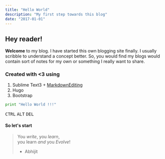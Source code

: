 ```yaml
---
title: "Hello World"
description: "My first step towards this blog"
date: "2017-01-01"
---
```


## Hey reader!

__Welcome__ to my blog. I have started this own blogging site finally. 
I usually scribble to understand a concept better. So, you would find my blogs would contain sort of notes for my own or something I really want to share. 

### Created with <3 using

1. Sublime Text3 + [MarkdownEditing](https://packagecontrol.io/packages/MarkdownEditing)
2. Hugo
3. Bootstrap

```python
print "Hello World !!!"
```

<kbd>CTRL</kbd>&nbsp;<kbd>ALT</kbd>&nbsp;<kbd>DEL</kbd>


#### So let's start

> You _write_, you _learn_, <br>
> you learn _and_ you _Evolve_! <br>
> - Abhijit 